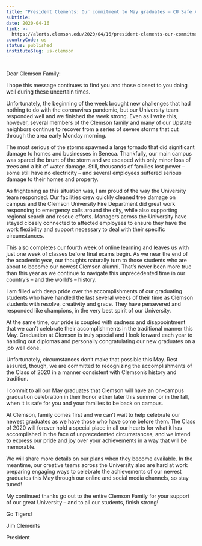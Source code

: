 ```yaml
---
title: "President Clements: Our commitment to May graduates – CU Safe Alerts"
subtitle: 
date: 2020-04-16
link: >-
  https://alerts.clemson.edu/2020/04/16/president-clements-our-commitment-to-may-graduates/
countryCode: us
status: published
instituteSlug: us-clemson
---
```

![]()

Dear Clemson Family:

I hope this message continues to find you and those closest to you doing well during these uncertain times.

Unfortunately, the beginning of the week brought new challenges that had nothing to do with the coronavirus pandemic, but our University team responded well and we finished the week strong. Even as I write this, however, several members of the Clemson family and many of our Upstate neighbors continue to recover from a series of severe storms that cut through the area early Monday morning.

The most serious of the storms spawned a large tornado that did significant damage to homes and businesses in Seneca. Thankfully, our main campus was spared the brunt of the storm and we escaped with only minor loss of trees and a bit of water damage. Still, thousands of families lost power – some still have no electricity – and several employees suffered serious damage to their homes and property.

As frightening as this situation was, I am proud of the way the University team responded. Our facilities crew quickly cleaned tree damage on campus and the Clemson University Fire Department did great work responding to emergency calls around the city, while also supporting regional search and rescue efforts. Managers across the University have stayed closely connected to affected employees to ensure they have the work flexibility and support necessary to deal with their specific circumstances.

This also completes our fourth week of online learning and leaves us with just one week of classes before final exams begin. As we near the end of the academic year, our thoughts naturally turn to those students who are about to become our newest Clemson alumni. That’s never been more true than this year as we continue to navigate this unprecedented time in our country’s – and the world’s – history.

I am filled with deep pride over the accomplishments of our graduating students who have handled the last several weeks of their time as Clemson students with resolve, creativity and grace. They have persevered and responded like champions, in the very best spirit of our University.

At the same time, our pride is coupled with sadness and disappointment that we can’t celebrate their accomplishments in the traditional manner this May. Graduation at Clemson is truly special and I look forward each year to handing out diplomas and personally congratulating our new graduates on a job well done.

Unfortunately, circumstances don’t make that possible this May. Rest assured, though, we are committed to recognizing the accomplishments of the Class of 2020 in a manner consistent with Clemson’s history and tradition.

I commit to all our May graduates that Clemson will have an on-campus graduation celebration in their honor either later this summer or in the fall, when it is safe for you and your families to be back on campus.

At Clemson, family comes first and we can’t wait to help celebrate our newest graduates as we have those who have come before them. The Class of 2020 will forever hold a special place in all our hearts for what it has accomplished in the face of unprecedented circumstances, and we intend to express our pride and joy over your achievements in a way that will be memorable.

We will share more details on our plans when they become available. In the meantime, our creative teams across the University also are hard at work preparing engaging ways to celebrate the achievements of our newest graduates this May through our online and social media channels, so stay tuned!

My continued thanks go out to the entire Clemson Family for your support of our great University – and to all our students, finish strong!

Go Tigers!

Jim Clements

President